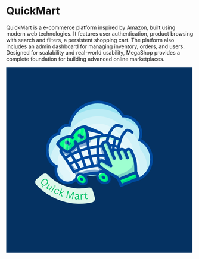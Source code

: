 # QuickMart
QuickMart is a e-commerce platform inspired by Amazon, built using modern web technologies. It features user authentication, product browsing with search and filters, a persistent shopping cart. The platform also includes an admin dashboard for managing inventory, orders, and users. Designed for scalability and real-world usability, MegaShop provides a complete foundation for building advanced online marketplaces.



![image alt](https://github.com/Shivan241/QuickMart/blob/4d13386b934ad2a0c6ebca108aed4624ece90feb/Banner.png)
